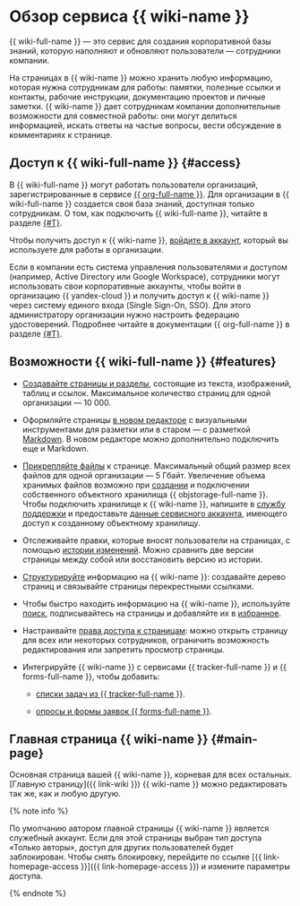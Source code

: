 # Обзор сервиса {{ wiki-name }}

{{ wiki-full-name }} — это сервис для создания корпоративной базы знаний, которую наполняют и обновляют пользователи — сотрудники компании.

На страницах в {{ wiki-name }} можно хранить любую информацию, которая нужна сотрудникам для работы: памятки, полезные ссылки и контакты, рабочие инструкции, документацию проектов и личные заметки. {{ wiki-name }} дает сотрудникам компании дополнительные возможности для совместной работы: они могут делиться информацией, искать ответы на частые вопросы, вести обсуждение в комментариях к странице. 



## Доступ к {{ wiki-full-name }} {#access}

В {{ wiki-full-name }} могут работать пользователи организаций, зарегистрированные в сервисе [{{ org-full-name }}](../organization/). Для организации в {{ wiki-full-name }} создается своя база знаний, доступная только сотрудникам. О том, как подключить {{ wiki-full-name }}, читайте в разделе [{#T}](enable-wiki.md).

Чтобы получить доступ к {{ wiki-name }}, [войдите в аккаунт](login.md), который вы используете для работы в организации.

Если в компании есть система управления пользователями и доступом (например, Active Directory или Google Workspace), сотрудники могут использовать свои корпоративные аккаунты, чтобы войти в организацию {{ yandex-cloud }} и получить доступ к {{ wiki-name }} через систему единого входа (Single Sign-On, SSO). Для этого администратору организации нужно настроить федерацию удостоверений. Подробнее читайте в документации {{ org-full-name }} в разделе [{#T}](../organization/concepts/add-federation.md).


## Возможности {{ wiki-full-name }} {#features}

- [Создавайте страницы и разделы](quick-guide.md), состоящие из текста, изображений, таблиц и ссылок. 
  Максимальное количество страниц для одной организации — 10 000.   

- Оформляйте страницы [в новом редакторе](pages-types.md#new-editor) с визуальными инструментами для разметки или в старом — с разметкой [Markdown](static-markup.md). В новом редакторе можно дополнительно подключить еще и Markdown.

- [Прикрепляйте файлы](attach-file.md) к странице.
  Максимальный общий размер всех файлов для одной организации — 5 Гбайт. Увеличение объема хранимых файлов возможно при [создании](../storage/operations/buckets/create.md) и подключении собственного объектного хранилища {{ objstorage-full-name }}. Чтобы подключить хранилище к {{ wiki-name }}, напишите в [службу поддержки](feedback.md) и предоставьте [данные сервисного аккаунта](../iam/operations/sa/create-access-key.md), имеющего доступ к созданному объектному хранилищу.

- Отслеживайте правки, которые вносят пользователи на страницах, с помощью [истории изменений](history.md). Можно сравнить две версии страницы между собой или восстановить версию из истории. 

- [Структурируйте](structure.md) информацию на {{ wiki-name }}: создавайте дерево страниц и связывайте страницы перекрестными ссылками.

- Чтобы быстро находить информацию на {{ wiki-name }}, используйте [поиск](search.md), подписывайтесь на страницы и добавляйте их в [избранное](notifications.md).

- Настраивайте [права доступа к страницам](page-management/access-setup.md): можно открыть страницу для всех или некоторых сотрудников, ограничить возможность редактирования или запретить просмотр страницы.

- Интегрируйте {{ wiki-name }} с сервисами {{ tracker-full-name }} и {{ forms-full-name }}, чтобы добавить:
  
  * [списки задач из {{ tracker-full-name }}](actions/tracker.md).
  
  * [опросы и формы заявок {{ forms-full-name }}](actions/forms.md).


## Главная страница {{ wiki-name }} {#main-page}

Основная страница вашей {{ wiki-name }}, корневая для всех остальных. [Главную страницу]({{ link-wiki }}) {{ wiki-name }} можно редактировать так же, как и любую другую.

{% note info %}

По умолчанию автором главной страницы {{ wiki-name }} является служебный аккаунт. Если для этой страницы выбран тип доступа «Только авторы», доступ для других пользователей будет заблокирован. Чтобы снять блокировку, перейдите по ссылке [{{ link-homepage-access }}]({{ link-homepage-access }}) и измените параметры доступа.

{% endnote %}

